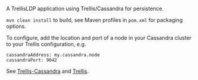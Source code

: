 A TrellisLDP application using Trellis/Cassandra for persistence.

`mvn clean install` to build, see Maven profiles in `pom.xml` for packaging options.

To configure, add the location and port of a node in your Cassandra cluster to your Trellis configuration, e.g.

```
cassandraAddress: my.cassandra.node
cassandraPort: 9042
```

See [Trellis-Cassandra](https://github.com/ajs6f/trellis-cassandra) and [Trellis](https://github.com/trellis-ldp/trellis).
